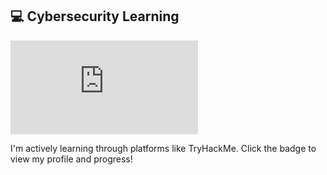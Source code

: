 ## 💻 Cybersecurity Learning

<iframe src="https://tryhackme.com/api/v2/badges/public-profile?userPublicId=3070048" style='border:none;'></iframe>

I'm actively learning through platforms like TryHackMe. Click the badge to view my profile and progress!
